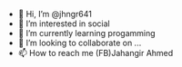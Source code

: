 - 👋 Hi, I’m @jhngr641
- 👀 I’m interested in social
- 🌱 I’m currently learning progamming
- 💞️ I’m looking to collaborate on ...
- 📫 How to reach me (FB)Jahangir Ahmed

<!---
jhngr641/jhngr641 is a ✨ special ✨ repository because its `README.md` (this file) appears on your GitHub profile.
You can click the Preview link to take a look at your changes.
--->

